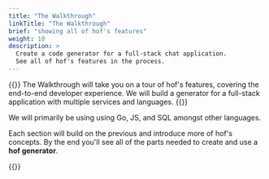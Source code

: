 ```yaml
---
title: "The Walkthrough"
linkTitle: "The Walkthrough"
brief: "showing all of hof's features"
weight: 10
description: >
  Create a code generator for a full-stack chat application.
  See all of hof's features in the process.
---
```


{{<lead>}}
The Walkthrough will take you on a tour of hof's features,
covering the end-to-end developer experience. 
We will build a generator for a full-stack application
with multiple services and languages.
{{</lead>}}

We will primarily be using using Go, JS, and SQL amongst other languages.

Each section will build on the previous
and introduce more of hof's concepts.
By the end you'll see all of the parts needed
to create and use a __hof generator__.


{{<childpages childBriefs="true">}}
